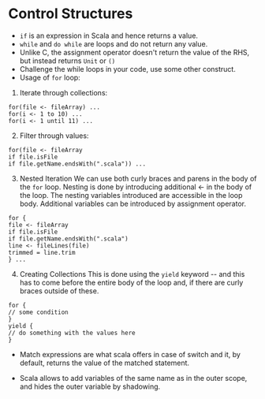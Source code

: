 # Control Structures

* `if` is an expression in Scala and hence returns a value.
* `while` and `do while` are loops and do not return any value.
* Unlike C, the assignment operator doesn't return the value of the RHS,
but instead returns `Unit` or `()`
* Challenge the while loops in your code, use some other construct.
* Usage of `for` loop:
1. Iterate through collections:
```
for(file <- fileArray) ...
for(i <- 1 to 10) ...
for(i <- 1 until 11) ...
```
2. Filter through values:
```
for(file <- fileArray
if file.isFile
if file.getName.endsWith(".scala")) ...
```
3. Nested Iteration
We can use both curly braces and parens in the body of the `for` loop.
Nesting is done by introducing additional <- in the body of the loop.
The nesting variables introduced are accessible in the loop body.
Additional variables can be introduced by assignment operator.
```
for {
file <- fileArray
if file.isFile
if file.getName.endsWith(".scala")
line <- fileLines(file)
trimmed = line.trim
} ...
```
4. Creating Collections
This is done using the `yield` keyword -- and this has to come before the
entire body of the loop and, if there are curly braces outside of these.
```
for { 
// some condition 
}
yield {
// do something with the values here
}
```
* Match expressions are what scala offers in case of switch and it, by
default, returns the value of the matched statement.

* Scala allows to add variables of the same name as in the outer scope, and
hides the outer variable by shadowing.


